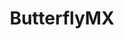 ---
layout: startup_page
title: "ButterflyMX"
id: "butterflymx.com"
permalink: "/butterflymxbutterflymx.com04082025/"
website: "https://butterflymx.com/"
funding_round: "Growth Equity"
funding_amount: ""
investors: "FTV Capital, Lead Edge Capital, Fifth Wall, JMI Equity, Volition Capital"
about: "ButterflyMX provides a cloud-based property access platform for multifamily and commercial properties, offering a suite of integrated access control and security solutions. Their products range from video intercoms to connected access control systems, aiming to enhance security, improve user experience, and drive cost savings for property owners and managers."
markets: "Property Access Control, Security, Multifamily, Commercial Real Estate, Smart Home, Software"
hq: "New York, New York, United States"
founded_year: "2014"
linkedin: "https://www.linkedin.com/company/butterflymx"
twitter: "https://twitter.com/_butterflymx"
instagram: ""
facebook: "https://www.facebook.com/butterflymxintercom/"
crunchbase: "https://www.crunchbase.com/organization/butterflymx"
pitchbook: "https://pitchbook.com/profiles/company/222603-94"

# SEO Optimization
meta_title: "ButterflyMX - Growth Equity"
meta_description: "ButterflyMX, ButterflyMX provides a cloud-based property access platform for multifamily and commercial properties, offering a suite of integrated access control a..."
meta_keywords: "ButterflyMX, Property Access Control, Security, Multifamily, Commercial Real Estate, Smart Home, Software, Growth Equity funding"
canonical_url: "https://pkprojectstartups.github.io/projectstartups.com/butterflymxbutterflymx.com04082025/"
---